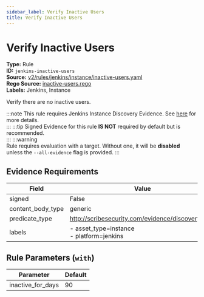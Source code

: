 ```yaml
---
sidebar_label: Verify Inactive Users
title: Verify Inactive Users
---  
```

# Verify Inactive Users  
**Type:** Rule  
**ID:** `jenkins-inactive-users`  
**Source:** [v2/rules/jenkins/instance/inactive-users.yaml](https://github.com/scribe-public/sample-policies/blob/main/v2/rules/jenkins/instance/inactive-users.yaml)  
**Rego Source:** [inactive-users.rego](https://github.com/scribe-public/sample-policies/blob/main/v2/rules/jenkins/instance/inactive-users.rego)  
**Labels:** Jenkins, Instance  

Verify there are no inactive users.

:::note 
This rule requires Jenkins Instance Discovery Evidence. See [here](https://deploy-preview-299--scribe-security.netlify.app/docs/platforms/discover#jenkins-discovery) for more details.  
::: 
:::tip 
Signed Evidence for this rule **IS NOT** required by default but is recommended.  
::: 
:::warning  
Rule requires evaluation with a target. Without one, it will be **disabled** unless the `--all-evidence` flag is provided.
::: 

## Evidence Requirements  
| Field | Value |
|-------|-------|
| signed | False |
| content_body_type | generic |
| predicate_type | http://scribesecurity.com/evidence/discovery/v0.1 |
| labels | - asset_type=instance<br/>- platform=jenkins |

## Rule Parameters (`with`)  
| Parameter | Default |
|-----------|---------|
| inactive_for_days | 90 |

